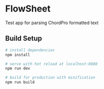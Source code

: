 # FlowSheet
Test app for parsing ChordPro formatted text

## Build Setup

``` bash
# install dependencies
npm install

# serve with hot reload at localhost:8080
npm run dev

# build for production with minification
npm run build
```
